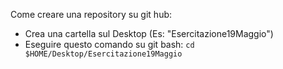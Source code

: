 Come creare una repository su git hub:
- Crea una cartella sul Desktop (Es: "Esercitazione19Maggio")
- Eseguire questo comando su git bash:
```cd $HOME/Desktop/Esercitazione19Maggio```
